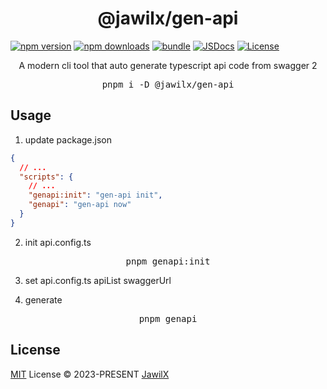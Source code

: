 <h1 align="center">@jawilx/gen-api</h1>

[![npm version][npm-version-src]][npm-version-href]
[![npm downloads][npm-downloads-src]][npm-downloads-href]
[![bundle][bundle-src]][bundle-href]
[![JSDocs][jsdocs-src]][jsdocs-href]
[![License][license-src]][license-href]

<p align="center">A modern cli tool that auto generate typescript api code from swagger 2</p>

<pre align="center">pnpm i -D @jawilx/gen-api</pre>

## Usage

1. update package.json
```json
{
  // ...
  "scripts": {
    // ...
    "genapi:init": "gen-api init",
    "genapi": "gen-api now"
  }
}
```

2. init api.config.ts
<pre align="center">pnpm genapi:init</pre>

3. set api.config.ts apiList swaggerUrl

4. generate
<pre align="center">pnpm genapi</pre>

## License

[MIT](./LICENSE) License © 2023-PRESENT [JawilX](https://github.com/JawilX)


<!-- Badges -->

[npm-version-src]: https://img.shields.io/npm/v/@jawilx/gen-api?style=flat&colorA=080f12&colorB=1fa669
[npm-version-href]: https://npmjs.com/package/@jawilx/gen-api
[npm-downloads-src]: https://img.shields.io/npm/dm/@jawilx/gen-api?style=flat&colorA=080f12&colorB=1fa669
[npm-downloads-href]: https://npmjs.com/package/@jawilx/gen-api
[bundle-src]: https://img.shields.io/bundlephobia/minzip/@jawilx/gen-api?style=flat&colorA=080f12&colorB=1fa669&label=minzip
[bundle-href]: https://bundlephobia.com/result?p=@jawilx/gen-api
[license-src]: https://img.shields.io/github/license/antfu/@jawilx/gen-api.svg?style=flat&colorA=080f12&colorB=1fa669
[license-href]: https://github.com/jawilx/gen-api/blob/main/LICENSE
[jsdocs-src]: https://img.shields.io/badge/jsdocs-reference-080f12?style=flat&colorA=080f12&colorB=1fa669
[jsdocs-href]: https://www.jsdocs.io/package/@jawilx/gen-api
